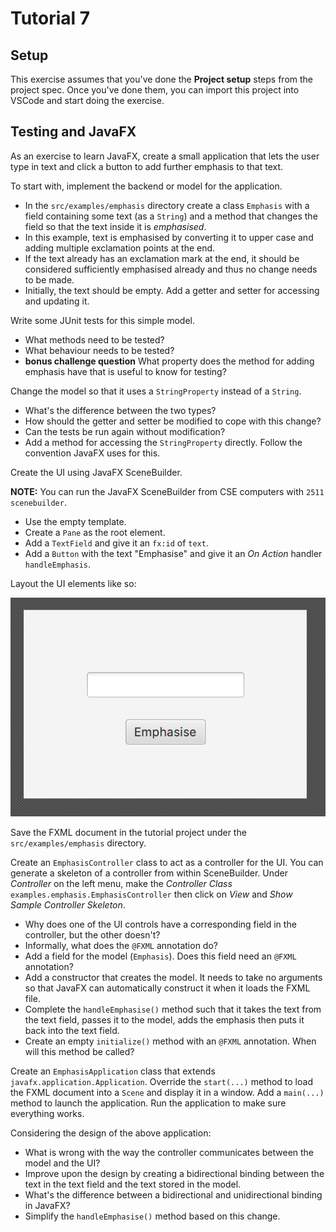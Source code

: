 # Tutorial 7

## Setup

This exercise assumes that you've done the **Project setup** steps from the project spec. Once you've done them, you can import this project into VSCode and start doing the exercise.

## Testing and JavaFX

As an exercise to learn JavaFX, create a small application that lets the user type in text and click a button to add further emphasis to that text.

To start with, implement the backend or model for the application.

* In the `src/examples/emphasis` directory create a class `Emphasis` with a field containing some text (as a `String`) and a method that changes the field so that the text inside it is *emphasised*.
* In this example, text is emphasised by converting it to upper case and adding multiple exclamation points at the end.
* If the text already has an exclamation mark at the end, it should be considered sufficiently emphasised already and thus no change needs to be made.
* Initially, the text should be empty. Add a getter and setter for accessing and updating it.

Write some JUnit tests for this simple model.

* What methods need to be tested?
* What behaviour needs to be tested?
* **bonus challenge question** What property does the method for adding emphasis have that is useful to know for testing?

Change the model so that it uses a `StringProperty` instead of a `String`.

* What's the difference between the two types?
* How should the getter and setter be modified to cope with this change?
* Can the tests be run again without modification?
* Add a method for accessing the `StringProperty` directly. Follow the convention JavaFX uses for this.

Create the UI using JavaFX SceneBuilder.

**NOTE:** You can run the JavaFX SceneBuilder from CSE computers with `2511 scenebuilder`.

* Use the empty template.
* Create a `Pane` as the root element.
* Add a `TextField` and give it an `fx:id` of `text`.
* Add a `Button` with the text "Emphasise" and give it an *On Action* handler `handleEmphasis`.

Layout the UI elements like so:

![sample screenshot](screenshot.png)

Save the FXML document in the tutorial project under the `src/examples/emphasis` directory.

Create an `EmphasisController` class to act as a controller for the UI. You can generate a skeleton of a controller from within SceneBuilder. Under *Controller* on the left menu, make the *Controller Class* `examples.emphasis.EmphasisController` then click on *View* and *Show Sample Controller Skeleton*.

* Why does one of the UI controls have a corresponding field in the controller, but the other doesn't?
* Informally, what does the `@FXML` annotation do?
* Add a field for the model (`Emphasis`). Does this field need an `@FXML` annotation?
* Add a constructor that creates the model. It needs to take no arguments so that JavaFX can automatically construct it when it loads the FXML file.
* Complete the `handleEmphasise()` method such that it takes the text from the text field, passes it to the model, adds the emphasis then puts it back into the text field.
* Create an empty `initialize()` method with an `@FXML` annotation. When will this method be called?

Create an `EmphasisApplication` class that extends `javafx.application.Application`. Override the `start(...)` method to load the FXML document into a `Scene` and display it in a window. Add a `main(...)` method to launch the application. Run the application to make sure everything works.

Considering the design of the above application:

* What is wrong with the way the controller communicates between the model and the UI?
* Improve upon the design by creating a bidirectional binding between the text in the text field and the text stored in the model.
* What's the difference between a bidirectional and unidirectional binding in JavaFX?
* Simplify the `handleEmphasise()` method based on this change.
